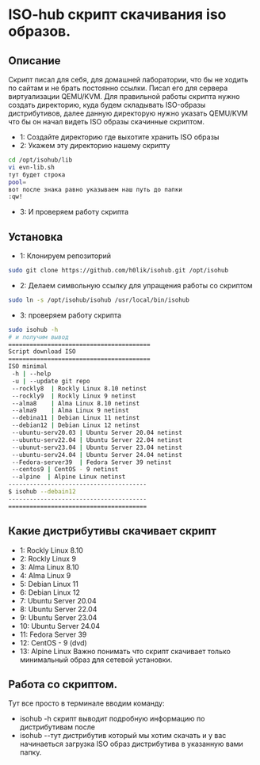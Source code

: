 # ISO-hub скрипт скачивания iso образов.
## Описание 
Скрипт писал для себя, для домашней лаборатории, что бы не ходить по сайтам и не брать постоянно ссылки.
Писал его для сервера виртуализации QEMU/KVM.
Для правильной работы скрипта нужно создать директорию, куда будем складывать ISO-образы дистрибутивов, далее данную директорую нужно указать QEMU/KVM
что бы он начал видеть ISO образы скачинные скриптом.
* 1: Создайте директорию где выхотите хранить ISO образы
* 2: Укажем эту директорию нашему скрипту
```bash 
cd /opt/isohub/lib
vi evn-lib.sh
тут будет строка 
pool= 
вот после знака равно указываем наш путь до папки 
:qw!
```
* 3: И проверяем работу скрипта
## Установка
* 1: Клонируем репозиторий 
```bash 
sudo git clone https://github.com/h0lik/isohub.git /opt/isohub
```
* 2: Делаем символьную ссылку  для упращения работы со скриптом 
```bash 
sudo ln -s /opt/isohub/isohub /usr/local/bin/isohub
```
* 3: проверяем работу скрипта
```bash 
sudo isohub -h 
# и получим вывод 
========================================
Script download ISO
========================================
ISO minimal
 -h | --help 
 -u | --update git repo
 --rockly8  | Rockly Linux 8.10 netinst
 --rockly9  | Rockly Linux 9 netinst
 --alma8    | Alma Linux 8.10 netinst
 --alma9    | Alma Linux 9 netinst
 --debina11 | Debian Linux 11 netinst
 --debian12 | Debian Linux 12 netinst
 --ubuntu-serv20.03 | Ubuntu Server 20.04 netinst
 --ubuntu-serv22.04 | Ubuntu Server 22.04 netinst
 --ubunut-serv23.04 | Ubuntu Server 23.04 netinst
 --ubuntu-serv24.04 | Ubuntu Server 24.04 netinst
 --Fedora-server39  | Fedora Server 39 netinst
 --centos9 | CentOS - 9 netinst
 --alpine  | Alpine Linux netinst
---------------------------------------
$ isohub --debain12
---------------------------------------
=======================================
```
## Какие дистрибутивы скачивает скрипт
* 1: Rockly Linux 8.10
* 2: Rockly Linux 9 
* 3: Alma Linux 8.10 
* 4: Alma Linux 9 
* 5: Debian Linux 11 
* 6: Debian Linux 12 
* 7: Ubuntu Server 20.04 
* 8: Ubuntu Server 22.04 
* 9: Ubuntu Server 23.04 
* 10: Ubuntu Server 24.04 
* 11: Fedora Server 39 
* 12: CentOS - 9 (dvd)
* 13: Alpine Linux 
Важно понимать что скрипт скачивает только минимальный образ для сетевой установки.
## Работа со скриптом.
Тут все просто в терминале вводим команду:
* isohub -h скрипт выводит подробную информацию по дистрибутивам после 
* isohub --тут дистрибутив который мы хотим скачать 
и у вас начинаеться загрузка ISO образ дистрибутива в указанную вами папку.
